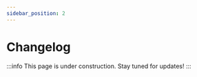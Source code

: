 ```yaml
---
sidebar_position: 2
---
```


# Changelog

:::info
This page is under construction. Stay tuned for updates!
:::
